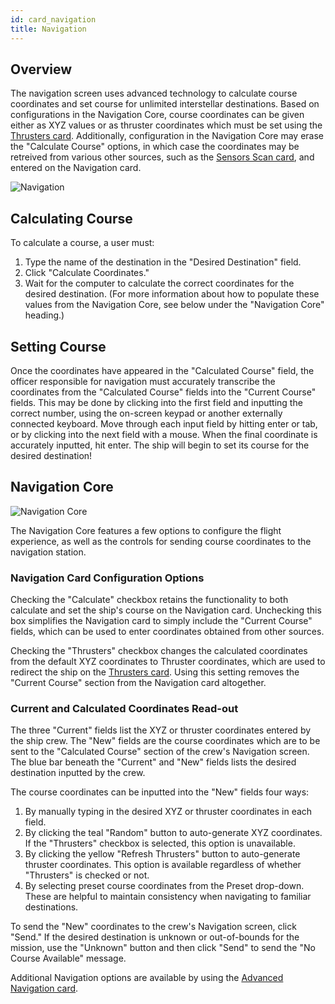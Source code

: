 ```yaml
---
id: card_navigation
title: Navigation
---
```


## Overview

The navigation screen uses advanced technology to calculate course coordinates and set course for unlimited interstellar destinations. Based on configurations in the Navigation Core, course coordinates can be given either as XYZ values or as thruster coordinates which must be set using the [Thrusters card](/docs/card_thrusters.html). Additionally, configuration in the Navigation Core may erase the "Calculate Course" options, in which case the coordinates may be retreived from various other sources, such as the [Sensors Scan card](/docs/card_sensors_scans.html), and entered on the Navigation card.

![Navigation](/docs/card_navigation.jpg)

## Calculating Course

To calculate a course, a user must:

1) Type the name of the destination in the "Desired Destination" field. 
2) Click "Calculate Coordinates."
3) Wait for the computer to calculate the correct coordinates for the desired destination. (For more information about how to populate these values from the Navigation Core, see below under the "Navigation Core" heading.)

## Setting Course

Once the coordinates have appeared in the "Calculated Course" field, the officer responsible for navigation must accurately transcribe the coordinates from the "Calculated Course" fields into the "Current Course" fields. This may be done by clicking into the first field and inputting the correct number, using the on-screen keypad or another externally connected keyboard. Move through each input field by hitting enter or tab, or by clicking into the next field with a mouse. When the final coordinate is accurately inputted, hit enter. The ship will begin to set its course for the desired destination!

## Navigation Core

![Navigation Core](/docs/core_navigation.jpg)

The Navigation Core features a few options to configure the flight experience, as well as the controls for sending course coordinates to the navigation station.

### Navigation Card Configuration Options

Checking the "Calculate" checkbox retains the functionality to both calculate and set the ship's course on the Navigation card. Unchecking this box simplifies the Navigation card to simply include the "Current Course" fields, which can be used to enter coordinates obtained from other sources. 

Checking the "Thrusters" checkbox changes the calculated coordinates from the default XYZ coordinates to Thruster coordinates, which are used to redirect the ship on the [Thrusters card](/docs/card_thrusters.html). Using this setting removes the "Current Course" section from the Navigation card altogether.

### Current and Calculated Coordinates Read-out

The three "Current" fields list the XYZ or thruster coordinates entered by the ship crew. The "New" fields are the course coordinates which are to be sent to the "Calculated Course" section of the crew's Navigation screen. The blue bar beneath the "Current" and "New" fields lists the desired destination inputted by the crew.

The course coordinates can be inputted into the "New" fields four ways:

1) By manually typing in the desired XYZ or thruster coordinates in each field.
2) By clicking the teal "Random" button to auto-generate XYZ coordinates. If the "Thrusters" checkbox is selected, this option is unavailable.
3) By clicking the yellow "Refresh Thrusters" button to auto-generate thruster coordinates. This option is available regardless of whether "Thrusters" is checked or not.
4) By selecting preset course coordinates from the Preset drop-down. These are helpful to maintain consistency when navigating to familiar destinations.

To send the "New" coordinates to the crew's Navigation screen, click "Send." If the desired destination is unknown or out-of-bounds for the mission, use the "Unknown" button and then click "Send" to send the "No Course Available" message.

Additional Navigation options are available by using the [Advanced Navigation card](/docs/card_navigation_advanced.html).
